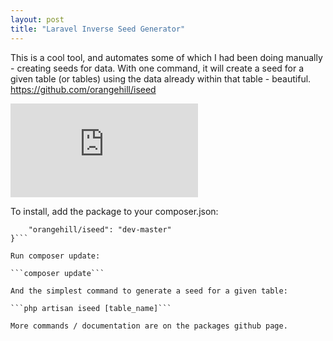 ```yaml
---
layout: post
title: "Laravel Inverse Seed Generator"
---
```


This is a cool tool, and automates some of which I had been doing manually - creating seeds for data. With one command, it will create a seed for a given table (or tables) using the data already within that table - beautiful. <a href="https://github.com/orangehill/iseed
">https://github.com/orangehill/iseed
</a>

<p style="text-align: center">
<div class='embed-container'><iframe src='https://www.youtube.com/embed/JtyaZTYNbl4' frameborder='0' allowfullscreen></iframe></div>
</p>



To install, add the package to your composer.json:

```"require": {
	"orangehill/iseed": "dev-master"
}```

Run composer update:

```composer update```

And the simplest command to generate a seed for a given table:

```php artisan iseed [table_name]```

More commands / documentation are on the packages github page.